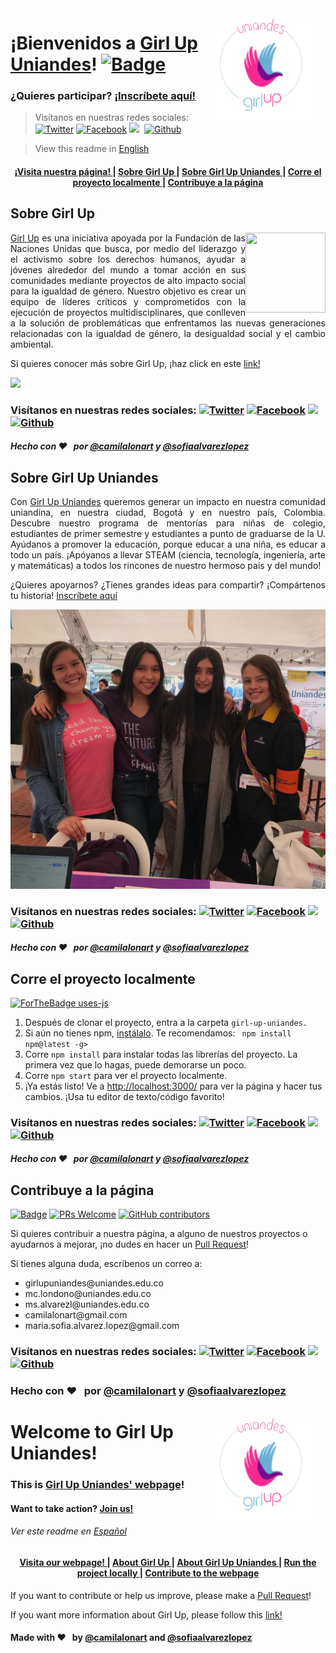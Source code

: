 <img src="girl-up-uniandes/images/LogoGirlUp.jpeg" align="right" height="200" />  

# ¡Bienvenidos a [Girl Up Uniandes](https://girlup-uniandes.github.io/)! [![Badge](https://github.com/ellerbrock/open-source-badges/blob/master/badges/open-source-v1/open-source.svg)](https://github.com/GirlUp-Uniandes)
### ¿Quieres participar? [¡Inscríbete aquí!](https://forms.office.com/Pages/ResponsePage.aspx?id=fAS9-kj_KkmLu4-Yufucynr0Ske4AbBPrSHUPJVzvD9UNzY2UUxMWkRISEVLN0dHMkRCVDZOWjNYSS4u)
> Visítanos en nuestras redes sociales: [![Twitter](http://i.imgur.com/wWzX9uB.png)](http://www.twitter.com/)&nbsp;[![Facebook](http://i.imgur.com/fep1WsG.png)](https://www.facebook.com/Girl-Up-Uniandes-804056183317181)&nbsp;[<img src="https://image.flaticon.com/icons/png/512/87/87390.png" height="20">](https://www.instagram.com/girlupuniandes/)&nbsp;&nbsp;[![Github](http://i.imgur.com/9I6NRUm.png)](https://github.com/GirlUp-Uniandes/)

> View this readme in [English](#welcome-to-girl-up-uniandes)

<div align="center"><a name="menu"></a>
  <h4>
    <a href="https://girlup-uniandes.github.io/">
      ¡Visita nuestra página!
    </a>
    <span> | </span>
    <a href=#girl-up-es>
      Sobre Girl Up
    </a>
    <span> | </span>
    <a href=#girl-up-uniandes-es>
      Sobre Girl Up Uniandes
    </a>
    <span> | </span>
    <a href=#run-es>
      Corre el proyecto localmente
    </a>
   <span> | </span>
    <a href=#contribuye-es>
      Contribuye a la página
    </a>
  </h4>
</div>

<h2 name="girl-up-es"> Sobre Girl Up </h2>
<img src="https://chscourier.com/wp-content/uploads/2013/03/jan-girl-up-org.jpg" align="right" height="128" width="128"/>  
 <p align="justify"> <a href="https://girlup.org/">Girl Up</a> es una iniciativa apoyada por la Fundación de las Naciones Unidas que busca, por medio del liderazgo y el activismo sobre los derechos humanos, ayudar a jóvenes alrededor del mundo a tomar acción en sus comunidades mediante proyectos de alto impacto social para la igualdad de género. Nuestro objetivo es crear un equipo de líderes críticos y comprometidos con la ejecución de proyectos multidisciplinares, que conlleven a la solución de problemáticas que enfrentamos las nuevas generaciones relacionadas con la igualdad de género, la desigualdad social y el cambio ambiental. </p>
  <p>Si quieres conocer más sobre Girl Up, ¡haz click en este <a href="https://girlup.org/">link!</a></p>
 <img src="https://media-exp1.licdn.com/dms/image/C4D1BAQGwji5VUxmu_A/company-background_10000/0?e=2159024400&v=beta&t=zEDB4Ncq5L6ND8aX9P94NxTU9ym0Ls3nh0svQf_lKic" />
 
### Visítanos en nuestras redes sociales: [![Twitter](http://i.imgur.com/wWzX9uB.png)](http://www.twitter.com/)&nbsp;[![Facebook](http://i.imgur.com/fep1WsG.png)](https://www.facebook.com/Girl-Up-Uniandes-804056183317181)&nbsp;[<img src="https://image.flaticon.com/icons/png/512/87/87390.png" height="20">](https://www.instagram.com/girlupuniandes/)&nbsp;&nbsp;[![Github](http://i.imgur.com/9I6NRUm.png)](https://github.com/GirlUp-Uniandes/)

##### Hecho con :heart: &nbsp; por [@camilalonart](https://github.com/camilalonart) y [@sofiaalvarezlopez](https://github.com/sofiaalvarezlopez)

 <h2 name="girl-up-uniandes-es"> Sobre Girl Up Uniandes</h2>
 <p align="justify">Con <a href="https://girlup-uniandes.github.io//">Girl Up Uniandes</a> queremos generar un impacto en nuestra comunidad uniandina, en nuestra ciudad, Bogotá y en nuestro país, Colombia. Descubre nuestro programa de mentorías para niñas de colegio, estudiantes de primer semestre y estudiantes a punto de graduarse de la U. Ayúdanos a promover la educación, porque educar a una niña, es educar a todo un país. ¡Apóyanos a llevar STEAM (ciencia, tecnología, ingeniería, arte y matemáticas) a todos los rincones de nuestro hermoso país y del mundo! </p>
 <p align="justify">¿Quieres apoyarnos? ¿Tienes grandes ideas para compartir? ¡Compártenos tu historia! <a href="https://forms.office.com/Pages/ResponsePage.aspx?id=fAS9-kj_KkmLu4-Yufucynr0Ske4AbBPrSHUPJVzvD9UNzY2UUxMWkRISEVLN0dHMkRCVDZOWjNYSS4u">Inscríbete aquí</a></p>
<img src="girl-up-uniandes/images/InduccionGirlUp.jpg" />

### Visítanos en nuestras redes sociales: [![Twitter](http://i.imgur.com/wWzX9uB.png)](http://www.twitter.com/)&nbsp;[![Facebook](http://i.imgur.com/fep1WsG.png)](https://www.facebook.com/Girl-Up-Uniandes-804056183317181)&nbsp;[<img src="https://image.flaticon.com/icons/png/512/87/87390.png" height="20">](https://www.instagram.com/girlupuniandes/)&nbsp;&nbsp;[![Github](http://i.imgur.com/9I6NRUm.png)](https://github.com/GirlUp-Uniandes/)

##### Hecho con :heart: &nbsp; por [@camilalonart](https://github.com/camilalonart) y [@sofiaalvarezlopez](https://github.com/sofiaalvarezlopez)

<h2 name="run-es">Corre el proyecto localmente</h2>

[![ForTheBadge uses-js](http://ForTheBadge.com/images/badges/uses-js.svg)](https://girlup-uniandes.github.io/) 

<ol>
  <li>Después de clonar el proyecto, entra a la carpeta <code>girl-up-uniandes.</code></li>
  <li>Si aún no tienes npm, <a href="https://www.npmjs.com/get-npm">instálalo</a>. Te recomendamos: <code> npm install npm@latest -g></code></li>
  <li>Corre <code>npm install</code> para instalar todas las librerías del proyecto. La primera vez que lo hagas, puede demorarse un poco.</li>
  <li>Corre <code>npm start</code> para ver el proyecto localmente.</li>
  <li>¡Ya estás listo! Ve a <a href="http://localhost:3000/">http://localhost:3000/</a> para ver la página y hacer tus cambios. ¡Usa tu editor de texto/código favorito!</li>
</ol>

### Visítanos en nuestras redes sociales: [![Twitter](http://i.imgur.com/wWzX9uB.png)](http://www.twitter.com/)&nbsp;[![Facebook](http://i.imgur.com/fep1WsG.png)](https://www.facebook.com/Girl-Up-Uniandes-804056183317181)&nbsp;[<img src="https://image.flaticon.com/icons/png/512/87/87390.png" height="20">](https://www.instagram.com/girlupuniandes/)&nbsp;&nbsp;[![Github](http://i.imgur.com/9I6NRUm.png)](https://github.com/GirlUp-Uniandes/)

##### Hecho con :heart: &nbsp; por [@camilalonart](https://github.com/camilalonart) y [@sofiaalvarezlopez](https://github.com/sofiaalvarezlopez)

<h2 name="contribuye-es">Contribuye a la página</h2> 

[![Badge](https://github.com/ellerbrock/open-source-badges/blob/master/badges/open-source-v1/open-source.svg)](https://github.com/GirlUp-Uniandes) [![PRs Welcome](https://img.shields.io/badge/PRs-welcome-brightgreen.svg?style=flat-square)](http://makeapullrequest.com) [![GitHub contributors](https://img.shields.io/github/contributors/Naereen/StrapDown.js.svg)](https://github.com/GirlUp-Uniandes/GirlUp-Uniandes.github.io/graphs/contributors)


<p>Si quieres contribuir a nuestra página, a alguno de nuestros proyectos o ayudarnos a mejorar, ¡no dudes en hacer un <a href="https://github.com/GirlUp-Uniandes/GirlUp-Uniandes.github.io/pulls">Pull Request</a>!</p> 
<p>Si tienes alguna duda, escríbenos un correo a:</p>
<ul>
  <li>girlupuniandes@uniandes.edu.co</li>
  <li>mc.londono@uniandes.edu.co</li>
  <li>ms.alvarezl@uniandes.edu.co</li>
  <li>camilalonart@gmail.com</li>
  <li>maria.sofia.alvarez.lopez@gmail.com</li>
</ul>

### Visítanos en nuestras redes sociales: [![Twitter](http://i.imgur.com/wWzX9uB.png)](http://www.twitter.com/)&nbsp;[![Facebook](http://i.imgur.com/fep1WsG.png)](https://www.facebook.com/Girl-Up-Uniandes-804056183317181)&nbsp;[<img src="https://image.flaticon.com/icons/png/512/87/87390.png" height="20">](https://www.instagram.com/girlupuniandes/)&nbsp;&nbsp;[![Github](http://i.imgur.com/9I6NRUm.png)](https://github.com/GirlUp-Uniandes/)
### Hecho con :heart: &nbsp; por [@camilalonart](https://github.com/camilalonart) y [@sofiaalvarezlopez](https://github.com/sofiaalvarezlopez)




<img src="girl-up-uniandes/images/LogoGirlUp.jpeg" align="right" height="200" />  

# Welcome to Girl Up Uniandes!

### This is [Girl Up Uniandes' webpage](https://girlup-uniandes.github.io/)!
#### Want to take action? [Join us!](https://forms.office.com/Pages/ResponsePage.aspx?id=fAS9-kj_KkmLu4-Yufucynr0Ske4AbBPrSHUPJVzvD9UNzY2UUxMWkRISEVLN0dHMkRCVDZOWjNYSS4u)
###### Ver este readme en [Español](#bienvenidos-a-girl-up-uniandes)

<div align="center"><a name="menu"></a>
  <h4>
    <a href="https://girlup-uniandes.github.io/">
      Visita our webpage!
    </a>
    <span> | </span>
    <a href="https://www.vCloudInfo.com/tag/iot">
      About Girl Up
    </a>
    <span> | </span>
    <a href="https://github.com/CCOSTAN/Home-AssistantConfig#devices">
      About Girl Up Uniandes
    </a>
    <span> | </span>
    <a href="https://github.com/CCOSTAN/Home-AssistantConfig/issues?q=is%3Aissue+is%3Aopen+sort%3Aupdated-desc">
      Run the project locally
    </a>
   <span> | </span>
    <a href="https://github.com/CCOSTAN/Home-AssistantConfig/issues?q=is%3Aissue+is%3Aopen+sort%3Aupdated-desc">
      Contribute to the webpage
    </a>
  </h4>
</div>


If you want to contribute or help us improve, please make a [Pull Request](https://github.com/GirlUp-Uniandes/GirlUp-Uniandes.github.io/pulls)!

If you want more information about Girl Up, please follow this [link!](https://girlup.org/)

#### Made with :heart: &nbsp; by [@camilalonart](https://github.com/camilalonart) and [@sofiaalvarezlopez](https://github.com/sofiaalvarezlopez)

